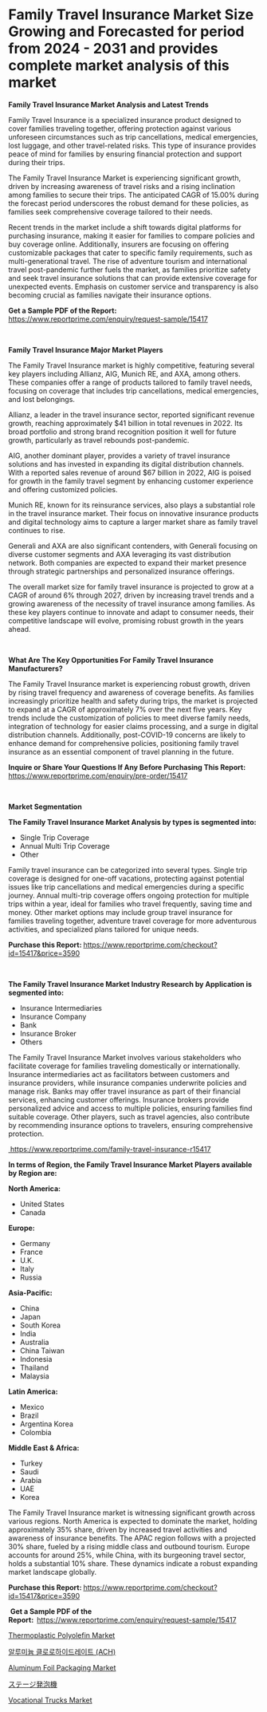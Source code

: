 <p><h1>Family Travel Insurance Market Size Growing and Forecasted for period from 2024 - 2031 and provides complete market analysis of this market</h1></p><p><strong>Family Travel Insurance Market Analysis and Latest Trends</strong></p>
<p><p>Family Travel Insurance is a specialized insurance product designed to cover families traveling together, offering protection against various unforeseen circumstances such as trip cancellations, medical emergencies, lost luggage, and other travel-related risks. This type of insurance provides peace of mind for families by ensuring financial protection and support during their trips.</p><p>The Family Travel Insurance Market is experiencing significant growth, driven by increasing awareness of travel risks and a rising inclination among families to secure their trips. The anticipated CAGR of 15.00% during the forecast period underscores the robust demand for these policies, as families seek comprehensive coverage tailored to their needs. </p><p>Recent trends in the market include a shift towards digital platforms for purchasing insurance, making it easier for families to compare policies and buy coverage online. Additionally, insurers are focusing on offering customizable packages that cater to specific family requirements, such as multi-generational travel. The rise of adventure tourism and international travel post-pandemic further fuels the market, as families prioritize safety and seek travel insurance solutions that can provide extensive coverage for unexpected events. Emphasis on customer service and transparency is also becoming crucial as families navigate their insurance options.</p></p>
<p><strong>Get a Sample PDF of the Report:&nbsp;</strong> <a href="https://www.reportprime.com/enquiry/request-sample/15417">https://www.reportprime.com/enquiry/request-sample/15417</a></p>
<p>&nbsp;</p>
<p><strong>Family Travel Insurance Major Market Players</strong></p>
<p><p>The Family Travel Insurance market is highly competitive, featuring several key players including Allianz, AIG, Munich RE, and AXA, among others. These companies offer a range of products tailored to family travel needs, focusing on coverage that includes trip cancellations, medical emergencies, and lost belongings.</p><p>Allianz, a leader in the travel insurance sector, reported significant revenue growth, reaching approximately $41 billion in total revenues in 2022. Its broad portfolio and strong brand recognition position it well for future growth, particularly as travel rebounds post-pandemic.</p><p>AIG, another dominant player, provides a variety of travel insurance solutions and has invested in expanding its digital distribution channels. With a reported sales revenue of around $67 billion in 2022, AIG is poised for growth in the family travel segment by enhancing customer experience and offering customized policies.</p><p>Munich RE, known for its reinsurance services, also plays a substantial role in the travel insurance market. Their focus on innovative insurance products and digital technology aims to capture a larger market share as family travel continues to rise.</p><p>Generali and AXA are also significant contenders, with Generali focusing on diverse customer segments and AXA leveraging its vast distribution network. Both companies are expected to expand their market presence through strategic partnerships and personalized insurance offerings. </p><p>The overall market size for family travel insurance is projected to grow at a CAGR of around 6% through 2027, driven by increasing travel trends and a growing awareness of the necessity of travel insurance among families. As these key players continue to innovate and adapt to consumer needs, their competitive landscape will evolve, promising robust growth in the years ahead.</p></p>
<p>&nbsp;</p>
<p><strong>What Are The Key Opportunities For Family Travel Insurance Manufacturers?</strong></p>
<p><p>The Family Travel Insurance market is experiencing robust growth, driven by rising travel frequency and awareness of coverage benefits. As families increasingly prioritize health and safety during trips, the market is projected to expand at a CAGR of approximately 7% over the next five years. Key trends include the customization of policies to meet diverse family needs, integration of technology for easier claims processing, and a surge in digital distribution channels. Additionally, post-COVID-19 concerns are likely to enhance demand for comprehensive policies, positioning family travel insurance as an essential component of travel planning in the future.</p></p>
<p><strong>Inquire or Share Your Questions If Any Before Purchasing This Report:</strong> <a href="https://www.reportprime.com/enquiry/pre-order/15417">https://www.reportprime.com/enquiry/pre-order/15417</a></p>
<p>&nbsp;</p>
<p><strong>Market Segmentation</strong></p>
<p><strong>The Family Travel Insurance Market Analysis by types is segmented into:</strong></p>
<p><ul><li>Single Trip Coverage</li><li>Annual Multi Trip Coverage</li><li>Other</li></ul></p>
<p><p>Family travel insurance can be categorized into several types. Single trip coverage is designed for one-off vacations, protecting against potential issues like trip cancellations and medical emergencies during a specific journey. Annual multi-trip coverage offers ongoing protection for multiple trips within a year, ideal for families who travel frequently, saving time and money. Other market options may include group travel insurance for families traveling together, adventure travel coverage for more adventurous activities, and specialized plans tailored for unique needs.</p></p>
<p><strong>Purchase this Report:&nbsp;</strong><a href="https://www.reportprime.com/checkout?id=15417&price=3590">https://www.reportprime.com/checkout?id=15417&price=3590</a></p>
<p>&nbsp;</p>
<p><strong>The Family Travel Insurance Market Industry Research by Application is segmented into:</strong></p>
<p><ul><li>Insurance Intermediaries</li><li>Insurance Company</li><li>Bank</li><li>Insurance Broker</li><li>Others</li></ul></p>
<p><p>The Family Travel Insurance Market involves various stakeholders who facilitate coverage for families traveling domestically or internationally. Insurance intermediaries act as facilitators between customers and insurance providers, while insurance companies underwrite policies and manage risk. Banks may offer travel insurance as part of their financial services, enhancing customer offerings. Insurance brokers provide personalized advice and access to multiple policies, ensuring families find suitable coverage. Other players, such as travel agencies, also contribute by recommending insurance options to travelers, ensuring comprehensive protection.</p></p>
<p><a href="https://www.reportprime.com/family-travel-insurance-r15417">&nbsp;https://www.reportprime.com/family-travel-insurance-r15417</a></p>
<p><strong>In terms of Region, the Family Travel Insurance Market Players available by Region are:</strong></p>
<p>
    <p> <strong> North America: </strong>
        <ul>
            <li>United States</li>
            <li>Canada</li>
        </ul>
        </p> 
    <p> <strong> Europe: </strong>
        <ul>
            <li>Germany</li>
            <li>France</li>
            <li>U.K.</li>
            <li>Italy</li>
            <li>Russia</li>
        </ul>
        </p> 
    <p> <strong> Asia-Pacific: </strong>
        <ul>
            <li>China</li>
            <li>Japan</li>
            <li>South Korea</li>
            <li>India</li>
            <li>Australia</li>
            <li>China Taiwan</li>
            <li>Indonesia</li>
            <li>Thailand</li>
            <li>Malaysia</li>
        </ul>
        </p> 
    <p> <strong> Latin America: </strong>
        <ul>
            <li>Mexico</li>
            <li>Brazil</li>
            <li>Argentina Korea</li>
            <li>Colombia</li>
        </ul>
        </p> 
    <p> <strong> Middle East & Africa: </strong>
        <ul>
            <li>Turkey</li>
            <li>Saudi</li>
            <li>Arabia</li>
            <li>UAE</li>
            <li>Korea</li>
        </ul>
    </p>
    </p>
<p><p>The Family Travel Insurance market is witnessing significant growth across various regions. North America is expected to dominate the market, holding approximately 35% share, driven by increased travel activities and awareness of insurance benefits. The APAC region follows with a projected 30% share, fueled by a rising middle class and outbound tourism. Europe accounts for around 25%, while China, with its burgeoning travel sector, holds a substantial 10% share. These dynamics indicate a robust expanding market landscape globally.</p></p>
<p><strong>Purchase this Report: </strong><a href="https://www.reportprime.com/checkout?id=15417&price=3590">https://www.reportprime.com/checkout?id=15417&price=3590</a></p>
<p>&nbsp;<strong>Get a Sample PDF of the Report:&nbsp;&nbsp;</strong><a href="https://www.reportprime.com/enquiry/request-sample/15417">https://www.reportprime.com/enquiry/request-sample/15417</a></p>
<p><strong></strong></p>
<p><p><a href="https://medium.com/@kathydiaz655/the-thermoplastic-polyolefin-market-has-experienced-impressive-growth-in-recent-years-expanding-23648756a173">Thermoplastic Polyolefin Market</a></p><p><a href="https://medium.com/@samiaahmed980/aluminum-chlorohydrate-ach-market-%EC%9D%98-%EA%B8%80%EB%A1%9C%EB%B2%8C-%EC%8B%9C%EC%9E%A5-%EA%B0%9C%EC%9A%94%EB%8A%94-%EC%A0%84-%EC%84%B8%EA%B3%84-%EB%B0%8F-%EC%A3%BC%EC%9A%94-%EC%8B%9C%EC%9E%A5%EC%9D%98-%EC%82%B0%EC%97%85%EC%97%90-%EC%98%81%ED%96%A5%EC%9D%84-%EB%AF%B8%EC%B9%98%EB%8A%94-%EC%A3%BC%EC%9A%94-%ED%8A%B8%EB%A0%8C%EB%93%9C%EC%97%90-%EB%8C%80%ED%95%9C-%EB%8F%85%ED%8A%B9%ED%95%9C-%EA%B4%80%EC%A0%90%EC%9D%84-5d30c45eb0d5">알루미늄 클로로하이드레이트 (ACH)</a></p><p><a href="https://www.linkedin.com/pulse/aluminum-foil-packaging-market-size-type-heavy-gauge-foilmedium-bgg9f?trackingId=kMJn0LkwTqit8y%2FKbGgqXw%3D%3D">Aluminum Foil Packaging Market</a></p><p><a href="https://medium.com/@claudekozey2023/%E3%82%B9%E3%83%86%E3%83%BC%E3%82%B8%E7%99%BA%E6%B3%A1%E6%A9%9F%E6%A5%AD%E7%95%8C%E3%82%BB%E3%82%AF%E3%82%BF%E3%83%BC-2024%E5%B9%B4%E3%81%8B%E3%82%892031%E5%B9%B4%E3%81%BE%E3%81%A7%E3%81%AE%E6%96%B0%E6%8A%80%E8%A1%93%E3%81%A8%E5%B8%82%E5%A0%B4%E5%BD%B1%E9%9F%BF%E3%81%AE%E4%BA%88%E6%B8%AC-3de83bdf1b00">ステージ発泡機</a></p><p><a href="https://issuu.com/reportprime-2/docs/vocational-trucks-market-size-2030._a70423e0f54719">Vocational Trucks Market</a></p></p>